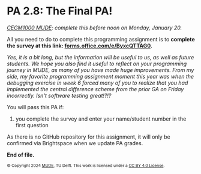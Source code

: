 # PA 2.8: The Final PA!

_[CEGM1000 MUDE](http://mude.citg.tudelft.nl/): complete this before noon on Monday, January 20._

All you need to do to complete this programming assignment is to **complete the survey at this link: [forms.office.com/e/ByxcQTTAG0](https://forms.office.com/e/ByxcQTTAG0).**

_Yes, it is a bit long, but the information will be useful to us, as well as future students. We hope you also find it useful to reflect on your programming journey in MUDE, as many of you have made huge improvements. From my side, my favorite programming assignment moment this year was when the debugging exercise in week 6 forced many of you to realize that you had implemented the central difference scheme from the prior GA on Friday incorrectly. Isn't software testing great!?!?_

You will pass this PA if:
1. you complete the survey and enter your name/student number in the first question

As there is no GitHub repository for this assignment, it will only be confirmed via Brightspace when we update PA grades.

**End of file.**

<span style="font-size: 75%">
&copy; Copyright 2024 <a rel="MUDE" href="http://mude.citg.tudelft.nl/">MUDE</a>, TU Delft. This work is licensed under a <a rel="license" href="http://creativecommons.org/licenses/by/4.0/">CC BY 4.0 License</a>.

